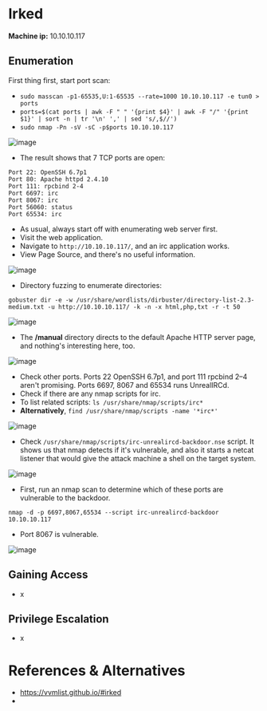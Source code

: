 # Irked

**Machine ip:** 10.10.10.117

## Enumeration
First thing first, start port scan:
+ `sudo masscan -p1-65535,U:1-65535 --rate=1000 10.10.10.117 -e tun0 > ports`
+ `ports=$(cat ports | awk -F " " '{print $4}' | awk -F "/" '{print $1}' | sort -n | tr '\n' ',' | sed 's/,$//')`
+ `sudo nmap -Pn -sV -sC -p$ports 10.10.10.117`

![image](https://github.com/h4md153v63n/CTFs/assets/5091265/a39552d9-85e5-491a-9959-bdbb8f0dd5c5)

+ The result shows that 7 TCP ports are open:
```
Port 22: OpenSSH 6.7p1
Port 80: Apache httpd 2.4.10
Port 111: rpcbind 2-4
Port 6697: irc
Port 8067: irc
Port 56060: status
Port 65534: irc
```

+ As usual, always start off with enumerating web server first.
+ Visit the web application.
+ Navigate to `http://10.10.10.117/`, and an irc application works.
+ View Page Source, and there's no useful information.

![image](https://github.com/h4md153v63n/CTFs/assets/5091265/2f9bb664-f485-4f90-970d-bb4c2973f3dd)

+ Directory fuzzing to enumerate directories:
```
gobuster dir -e -w /usr/share/wordlists/dirbuster/directory-list-2.3-medium.txt -u http://10.10.10.117/ -k -n -x html,php,txt -r -t 50
```

![image](https://github.com/h4md153v63n/CTFs/assets/5091265/882e7f81-c5d1-4ebb-9182-f853ce3aaa67)

+ The **/manual** directory directs to the default Apache HTTP server page, and nothing's interesting here, too.

![image](https://github.com/h4md153v63n/CTFs/assets/5091265/78ebc503-c04b-4742-81c6-fa9919dae27a)

+ Check other ports. Ports 22 OpenSSH 6.7p1, and port 111 rpcbind 2–4 aren't promising. Ports 6697, 8067 and 65534 runs UnrealIRCd.
+ Check if there are any nmap scripts for irc.
+ To list related scripts: `ls /usr/share/nmap/scripts/irc*`
+ **Alternatively**, `find /usr/share/nmap/scripts -name '*irc*'`

![image](https://github.com/h4md153v63n/CTFs/assets/5091265/3d0e30f9-e813-4d2b-8100-6225d57fb637)

+ Check `/usr/share/nmap/scripts/irc-unrealircd-backdoor.nse` script. It shows us that nmap detects if it's vulnerable, and also it starts a netcat listener that would give the attack machine a shell on the target system.

![image](https://github.com/h4md153v63n/CTFs/assets/5091265/53d45740-786a-4444-bc30-86628f3f09f1)

+ First, run an nmap scan to determine which of these ports are vulnerable to the backdoor.
```
nmap -d -p 6697,8067,65534 --script irc-unrealircd-backdoor 10.10.10.117
```

+ Port 8067 is vulnerable.

![image](https://github.com/h4md153v63n/CTFs/assets/5091265/a12d7208-05bb-4714-b634-238d41c5519a)



## Gaining Access
+ x


## Privilege Escalation
+ x


# References & Alternatives
+ https://vvmlist.github.io/#irked
+ 

